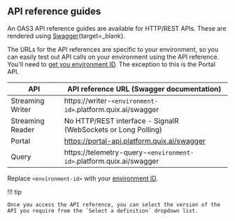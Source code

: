 ## API reference guides

An OAS3 API reference guides are available for HTTP/REST APIs. These are rendered using [Swagger](https://swagger.io/){target=_blank}. 

The URLs for the API references are specific to your environment, so you can easily test out API calls on your environment using the API reference. You'll need to [get you environment ID](../platform/how-to/get-environment-id.md). The exception to this is the Portal API.

| API | API reference URL (Swagger documentation)|
|---|---|
| Streaming Writer | https://writer-`<environment-id>`.platform.quix.ai/swagger |
| Streaming Reader | No HTTP/REST interface - SignalR (WebSockets or Long Polling)|
| Portal | https://portal-api.platform.quix.ai/swagger |
| Query | https://telemetry-query-`<environment-id>`.platform.quix.ai/swagger |

Replace `<environment-id>` with your [environment ID](../platform/how-to/get-environment-id.md).

!!! tip

    Once you access the API reference, you can select the version of the API you require from the `Select a definition` dropdown list.
